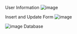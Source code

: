 User Information
![image](https://github.com/thilinaruwan112/inten-test/assets/106557565/a93b6c8f-5c62-4afc-8671-70382654add3)

Insert and Update Form
![image](https://github.com/thilinaruwan112/inten-test/assets/106557565/8fdefe5f-1803-4d5f-9029-d74d4cd19ace)

![image](https://github.com/thilinaruwan112/inten-test/assets/106557565/a5347067-5a19-4111-8fa5-bae138b7983c)
Database
